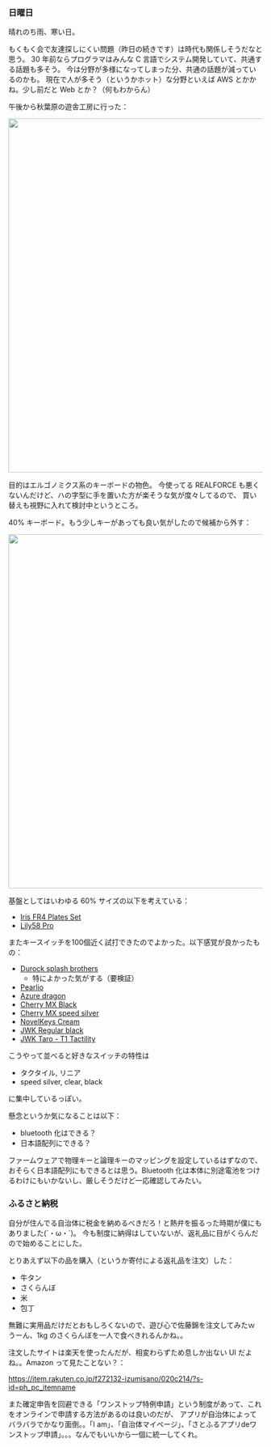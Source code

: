 ### 日曜日

晴れのち雨、寒い日。

もくもく会で友達探しにくい問題（昨日の続きです）は時代も関係しそうだなと思う。
30 年前ならプログラマはみんな C 言語でシステム開発していて、共通する話題も多そう。
今は分野が多様になってしまった分、共通の話題が減っているのかも。
現在で人が多そう（というかホット）な分野といえば AWS とかかね。少し前だと Web とか？（何もわからん）

午後から秋葉原の遊舎工房に行った：

<img src="https://i.imgur.com/EZm0xp2.jpg" width="700">

目的はエルゴノミクス系のキーボードの物色。
今使ってる REALFORCE も悪くないんだけど、ハの字型に手を置いた方が楽そうな気が度々してるので、
買い替えも視野に入れて検討中というところ。

40% キーボード。もう少しキーがあっても良い気がしたので候補から外す：

<img src="https://i.imgur.com/hz6EypM.jpg" width="700">

基盤としてはいわゆる 60% サイズの以下を考えている：

- [Iris FR4 Plates Set](https://shop.yushakobo.jp/products/iris-fr4-plates-set)
- [Lily58 Pro](https://shop.yushakobo.jp/products/lily58-pro?variant=37665701560481)

またキースイッチを100個近く試打できたのでよかった。以下感覚が良かったもの：

- [Durock splash brothers](https://shop.yushakobo.jp/products/5364?_pos=1&_sid=4256d82bd&_ss=r)
    - 特によかった気がする（要検証）
- [Pearlio](https://shop.yushakobo.jp/products/4315?_pos=1&_sid=3383d9434&_ss=r)
- [Azure dragon](https://shop.yushakobo.jp/products/3819?_pos=1&_sid=278bd9d8f&_ss=r)
- [Cherry MX Black](https://shop.yushakobo.jp/products/cherry-mx?variant=44079445737703)
- [Cherry MX speed silver](https://shop.yushakobo.jp/products/cherry-mx?variant=44079445606631)
- [NovelKeys Cream](https://shop.yushakobo.jp/products/novelkeys-cream-switches)
- [JWK Regular black](https://shop.yushakobo.jp/products/4651?_pos=1&_sid=a4be320d9&_ss=r)
- [JWK Taro - T1 Tactility](https://shop.yushakobo.jp/products/4663?_pos=1&_sid=cbca029d5&_ss=r)

こうやって並べると好きなスイッチの特性は

- タクタイル, リニア
- speed silver, clear, black

に集中しているっぽい。

懸念というか気になることは以下：

- bluetooth 化はできる？
- 日本語配列にできる？

ファームウェアで物理キーと論理キーのマッピングを設定しているはずなので、おそらく日本語配列にもできるとは思う。Bluetooth 化は本体に別途電池をつけるわけにもいかないし、厳しそうだけど一応確認してみたい。

### ふるさと納税

自分が住んでる自治体に税金を納めるべきだろ！と熱弁を振るった時期が僕にもありました(´・ω・`)。
今も制度に納得はしていないが、返礼品に目がくらんだので始めることにした。

とりあえず以下の品を購入（というか寄付による返礼品を注文）した：

- 牛タン
- さくらんぼ
- 米
- 包丁

無難に実用品だけだとおもしろくないので、遊び心で佐藤錦を注文してみたｗ
うーん、1kg のさくらんぼを一人で食べきれるんかね。。

注文したサイトは楽天を使ったんだが、相変わらずため息しか出ない UI だよね。。Amazon って見たことない？：

https://item.rakuten.co.jp/f272132-izumisano/020c214/?s-id=ph_pc_itemname

また確定申告を回避できる「ワンストップ特例申請」という制度があって、これをオンラインで申請する方法があるのは良いのだが、
アプリが自治体によってバラバラでかなり面倒。。「I am」、「自治体マイページ」、「さとふるアプリdeワンストップ申請」。。。なんでもいいから一個に統一してくれ。